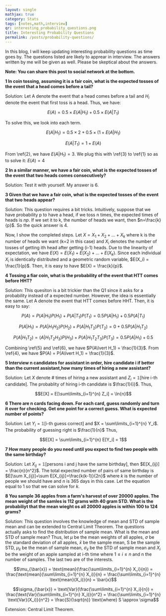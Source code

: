 ```yaml
---
layout: single
mathjax: true
category: Stats
tags: [notes,math,interview]
qr: interesting_probability_questions.png
title: Interesting Probability Questions
permalink: /posts/probability-questions/
---
```


In this blog, I will keep updating interesting probability questions as time goes by. The questions listed are likely to apprear in interview. The answers written by me will be given as well. Please be skeptical about the answers. 

**Note: You can share this post to social network at the bottom.**


**1 In coin tossing, assuming it is a fair coin, what is the expected tosses of the event that a head comes before a tail?**

Solution: Let A denote the event that a head comes before a tail and $H_i$ denote the event that first toss is a head. Thus, we have: 

$$E(A) = 0.5\times E(A | H_1) + 0.5\times E(A | T_1) \label{1}\tag{1}$$

To solve this, we look into each term. 

$$E(A | H_1) = 0.5\times 2 + 0.5\times (1 + E(A | H_1) \label{2}\tag{2}$$

$$E(A | T_1) = 1 + E(A) \label{3}\tag{3}$$

From \ref{2}, we have $E(A \lvert H_1) = 3$. We plug this with \ref{3} to \ref{1} so as to solve it: $E(A) = 4$

**2 In a similar manner, we have a fair coin, what is the expected tosses of the event that two heads comes consecutively?**

Solution: Test it with yourself. My answer is 6. 

**3 Given that we have a fair coin, what is the expected tosses of the event that two heads appear?**

Solution: This question requires a bit tricks. Intuitively, suppose that we have probability p to have a head, if we toss n times, the expected times of heads is $np$. If we set it to k, the number of heads we want, then $n=\frac{k}{p}$. So the quick answer is 4. 

Now, I show the completed steps. Let $X = X_1 + X_2 + \dots + X_k$ where k is the number of heads we want (k=2 in this case) and $X_i$ denotes the number of tosses of getting ith head after getting (i-1) heads. Due to the linearity of expectation, we have $E(X) = E(X_1) + E(X_2) + \dots + E(X_k)$. Since each individual $X_i$ is identically distributed and a geometric random variable, $E(X_i) = \frac{1}{p}$. Then, it is easy to have $E(X) = \frac{k}{p}$.

**4 Tossing a fiar coin, what is the probability of the event that HTT comes before HHT?**

Solution: This quesiton is a bit trickier than the Q1 since it asks for a probability instead of a expected number. However, the idea is essentially the same. Let A denote the event that HTT comes before HHT. Then, it is easy to say:

$$P(A) = P(A \lvert H_1)P(H_1) + P(A \lvert T_1)P(T_1) = 0.5P(A \lvert H_1) + 0.5P(A \lvert T_1) \label{4}\tag{4}$$

$$P(A \lvert H_1) = P(A \lvert H_1 H_2)P(H_2) + P(A \lvert H_1 T_2)P(T_2) = 0 + 0.5P(A \lvert H_1 T_2) \label{5}\tag{5}$$

$$P(A \lvert H_1 T_2) =(A \lvert H_1 T_2 H_3)P(H_3) + P(A \lvert H_1 T_2 T_3)P(T_3) = 0.5P(A \lvert H_1) + 0.5 \label{6}\tag{6}$$

Combining \ref{5} and \ref{6}, we have $P(A\lvert H_1) = \frac{1}{3}$. From \ref{4}, we have $P(A) = P(A\lvert H_1) = \frac{1}{3}$.

**5 Interview n candidates for assistant in order, hire candidate i if better than the current assistant,how many times of hiring a new assistant?**

Solution: Let $X$ denote # times of hiring a new assistant and $Z_i = \mathbb{1}$[hire i-th candidate]. The probablity of hiring i-th candidate is $\frac{1}{i}$. Thus, 

$$E[X] = E[\sum\limits_{i=1}^{n} Z_i] = \ln{n}$$

**6 There are n cards facing down. For each card, guess randomly and turn it over for checking. Get one point for a correct guess. What is expected number of points?**

Solution: Let $Y_i = \mathbb{1}$[i-th guess correct] and $X = \sum\limits_{i=1}^{n} Y_i$. The probability of guessing right is $\frac{1}{n}$ Thus,

$$E[X] = \sum\limits_{i=1}^{n} E[Y_i] = 1$$

**7 How many people do you need until you expect to find two people with the same birthday?**

Solution: Let $X_{ij} = \mathbb{1}$[persons i and j have the same birthday], then $E[X_{ij}] = \frac{n}{n^2}$. The total expected number of pairs of same birthday is $E[\sum X_{ij}]=\sum E[X_{ij}]=\frac{k(k-1)}{2n}$ where $k$ is the number of people we should have and $n$ is 365 days in this case. Let the equation equal to 1 so that we can solve for $k$.


**8 You sample 36 apples from a farm's harvest of over 20000 apples. The mean weight of the samles is 112 grams with 40 gram STD. What is the probabiliyt that the mean wieght os all 20000 apples is within 100 to 124 grams?**

Solution: This question involves the knowledge of mean and STD of sample mean and can be extended to Central Limit Theorem. The questions actually asks to find the distribution of sample mean. What is the mean and STD of sample mean? Thus, let $\mu$ be the mean weights of all apples, $\sigma$ be the standard deviation of all apples, $\bar{x}$ be the sample mean, S be the sample STD, $\mu_{\bar{x}}$ be the mean of sample mean, $\sigma_{\bar{x}}$ be the STD of sample mean and $X_i$ be the weight of an apple sampled at i-th time where $1\leq i \leq n$ and n the number of samples. The last two are of the interests. 

$$\mu_{\bar{x}} =  \text{mean}(\frac{\sum\limits_{i=1}^{n} X_i}{n}) = \frac{\text{mean}(\sum\limits_{i=1}^{n} X_i)}{n} = \frac{\sum\limits_{i=1}^{n} \text{mean}(X_i)}{n} = \bar{x}$$

$$\sigma_{\bar{x}} = \text{Var}(\frac{\sum\limits_{i=1}^{n} X_i}{n}) = \frac{\text{Var}(\sum\limits_{i=1}^{n} X_i)}{n^2} = \frac{\sum\limits_{i=1}^{n} \text{Var}(X_i)}{n^2} = \frac{S}{\sqrt{n}} \text{where} S \approx \sigma$$

Extension: Central Limit Theorem.

